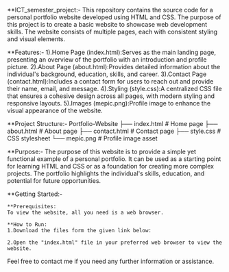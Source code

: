 **ICT_semester_project:-
This repository contains the source code for a personal portfolio website developed using HTML and CSS. The purpose of this project is to create a basic website to showcase web development skills. The website consists of multiple pages, each with consistent styling and visual elements.

**Features:-
1).Home Page (index.html):Serves as the main landing page, presenting an overview of the portfolio with an introduction and profile picture.
2).About Page (about.html):Provides detailed information about the individual's background, education, skills, and career.
3).Contact Page (contact.html):Includes a contact form for users to reach out and provide their name, email, and message.
4).Styling (style.css):A centralized CSS file that ensures a cohesive design across all pages, with modern styling and responsive layouts.
5).Images (mepic.png):Profile image to enhance the visual appearance of the website.

**Project Structure:-
Portfolio-Website
├── index.html       # Home page
├── about.html       # About page
├── contact.html     # Contact page
├── style.css        # CSS stylesheet
└── mepic.png        # Profile image asset

**Purpose:-
The purpose of this website is to provide a simple yet functional example of a personal portfolio. It can be used as a starting point for learning HTML and CSS or as a foundation for creating more complex projects. The portfolio highlights the individual's skills, education, and potential for future opportunities.

**Getting Started:-

	**Prerequisites:
	To view the website, all you need is a web browser.

	**How to Run:
	1.Download the files form the given link below:
		
	2.Open the "index.html" file in your preferred web browser to view the website.

Feel free to contact me if you need any further information or assistance.

